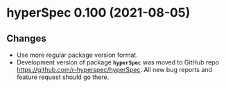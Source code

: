 # hyperSpec 0.100 (2021-08-05)

## Changes

* Use more regular package version format.
* Development version of package **`hyperSpec`** was moved to GitHub repo https://github.com/r-hyperspec/hyperSpec. All new bug reports and feature request should go there.
